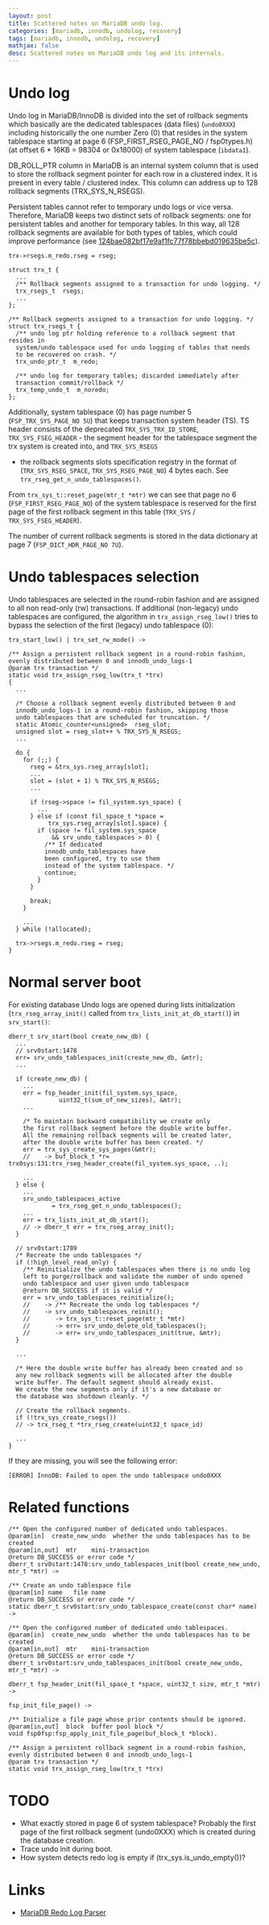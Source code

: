 ```yaml
---
layout: post
title: Scattered notes on MariaDB undo log.
categories: [mariadb, innodb, undolog, recovery]
tags: [mariadb, innodb, undolog, recovery]
mathjax: false
desc: Scattered notes on MariaDB undo log and its internals.
---
```


# Undo log

Undo log in MariaDB/InnoDB is divided into the set of rollback segments which
basically are the dedicated tablespaces (data files) (`undo0XXX`) including
historically the one number Zero (0) that resides in the system tablespace
starting at page 6 (FSP_FIRST_RSEG_PAGE_NO / fsp0types.h) (at offset 6 * 16KB =
98304 or 0x18000) of system tablespace (`ibdata1`).

DB_ROLL_PTR column in MariaDB is an internal system column that is used to
store the rollback segment pointer for each row in a clustered index. It
is present in every table / clustered index. This column can address up to 128
rollback segments (TRX_SYS_N_RSEGS).

Persistent tables cannot refer to temporary undo logs or vice versa. Therefore,
MariaDB keeps two distinct sets of rollback segments: one for persistent
tables and another for temporary tables. In this way, all 128 rollback segments
are available for both types of tables, which could improve performance
(see
[124bae082bf17e9af1fc77f78bbebd019635be5c](https://github.com/MariaDB/server/commit/124bae082bf17e9af1fc77f78bbebd019635be5c)).

```
trx->rsegs.m_redo.rseg = rseg;

struct trx_t {
  ...
  /** Rollback segments assigned to a transaction for undo logging. */
  trx_rsegs_t  rsegs;
  ...
};

/** Rollback segments assigned to a transaction for undo logging. */
struct trx_rsegs_t {
  /** undo log ptr holding reference to a rollback segment that resides in
  system/undo tablespace used for undo logging of tables that needs
  to be recovered on crash. */
  trx_undo_ptr_t  m_redo;

  /** undo log for temporary tables; discarded immediately after
  transaction commit/rollback */
  trx_temp_undo_t  m_noredo;
};
```

Additionally, system tablespace (0) has page number 5 (`FSP_TRX_SYS_PAGE_NO
5U`) that keeps transaction system header (TS). TS header consists of the
deprecated `TRX_SYS_TRX_ID_STORE`, `TRX_SYS_FSEG_HEADER` - the segment header
for the tablespace segment the trx system is created into, and `TRX_SYS_RSEGS`
- the rollback segments slots specification registry in the format of
(`TRX_SYS_RSEG_SPACE`, `TRX_SYS_RSEG_PAGE_NO`) 4 bytes each. See
`trx_rseg_get_n_undo_tablespaces()`.

From `trx_sys_t::reset_page(mtr_t *mtr)` we can see that page no 6
(`FSP_FIRST_RSEG_PAGE_NO`) of the system tablespace is reserved for the first
page of the first rollback segment in this table (`TRX_SYS` /
`TRX_SYS_FSEG_HEADER`).

The number of current rollback segments is stored in the data dictionary at
page 7 (`FSP_DICT_HDR_PAGE_NO 7U`).

# Undo tablespaces selection

Undo tablespaces are selected in the round-robin fashion and are assigned to all
non read-only (rw) transactions. If additional (non-legacy) undo tablespaces
are configured, the algorithm in `trx_assign_rseg_low()` tries to bypass the
selection of the first (legacy) undo tablespace (0):

```
trx_start_low() | trx_set_rw_mode() ->

/** Assign a persistent rollback segment in a round-robin fashion,
evenly distributed between 0 and innodb_undo_logs-1
@param trx transaction */
static void trx_assign_rseg_low(trx_t *trx)
{
  ...

  /* Choose a rollback segment evenly distributed between 0 and
  innodb_undo_logs-1 in a round-robin fashion, skipping those
  undo tablespaces that are scheduled for truncation. */
  static Atomic_counter<unsigned>  rseg_slot;
  unsigned slot = rseg_slot++ % TRX_SYS_N_RSEGS;
  ...

  do {
    for (;;) {
      rseg = &trx_sys.rseg_array[slot];
      ...
      slot = (slot + 1) % TRX_SYS_N_RSEGS;
      ...

      if (rseg->space != fil_system.sys_space) {
        ...
      } else if (const fil_space_t *space =
           trx_sys.rseg_array[slot].space) {
        if (space != fil_system.sys_space
            && srv_undo_tablespaces > 0) {
          /** If dedicated
          innodb_undo_tablespaces have
          been configured, try to use them
          instead of the system tablespace. */
          continue;
        }
      }

      break;
    }

    ...
  } while (!allocated);

  trx->rsegs.m_redo.rseg = rseg;
}
```

# Normal server boot

For existing database Undo logs are opened during lists initialization
(`trx_rseg_array_init()` called from `trx_lists_init_at_db_start()`) in
`srv_start()`:

```
dberr_t srv_start(bool create_new_db) {
  ...
  // srv0start:1478
  err= srv_undo_tablespaces_init(create_new_db, &mtr);
  ...

  if (create_new_db) {
    ...
    err = fsp_header_init(fil_system.sys_space,
              uint32_t(sum_of_new_sizes), &mtr);
    ...

    /* To maintain backward compatibility we create only
    the first rollback segment before the double write buffer.
    All the remaining rollback segments will be created later,
    after the double write buffer has been created. */
    err = trx_sys_create_sys_pages(&mtr);
    //    -> buf_block_t *r= trx0sys:131:trx_rseg_header_create(fil_system.sys_space, ..);

    ...
  } else {
    ...
    srv_undo_tablespaces_active
            = trx_rseg_get_n_undo_tablespaces();
    ...
    err = trx_lists_init_at_db_start();
    // -> dberr_t err = trx_rseg_array_init();
  }

  // srv0start:1789
  /* Recreate the undo tablespaces */
  if (!high_level_read_only) {
    /** Reinitialize the undo tablespaces when there is no undo log
    left to purge/rollback and validate the number of undo opened
    undo tablespace and user given undo tablespace
    @return DB_SUCCESS if it is valid */
    err = srv_undo_tablespaces_reinitialize();
    //    -> /** Recreate the undo log tablespaces */
    //    -> srv_undo_tablespaces_reinit();
    //       -> trx_sys_t::reset_page(mtr_t *mtr)
    //       -> err= srv_undo_delete_old_tablespaces();
    //       -> err= srv_undo_tablespaces_init(true, &mtr);
  }

  ...

  /* Here the double write buffer has already been created and so
  any new rollback segments will be allocated after the double
  write buffer. The default segment should already exist.
  We create the new segments only if it's a new database or
  the database was shutdown cleanly. */

  // Create the rollback segments.
  if (!trx_sys_create_rsegs())
  // -> trx_rseg_t *trx_rseg_create(uint32_t space_id)

  ...
}
```

If they are missing, you will see the following error:

```
[ERROR] InnoDB: Failed to open the undo tablespace undo0XXX
```

# Related functions

```
/** Open the configured number of dedicated undo tablespaces.
@param[in]  create_new_undo  whether the undo tablespaces has to be created
@param[in,out]  mtr    mini-transaction
@return DB_SUCCESS or error code */
dberr_t srv0start:1478:srv_undo_tablespaces_init(bool create_new_undo, mtr_t *mtr) ->

/** Create an undo tablespace file
@param[in] name   file name
@return DB_SUCCESS or error code */
static dberr_t srv0start:srv_undo_tablespace_create(const char* name) ->

/** Open the configured number of dedicated undo tablespaces.
@param[in]  create_new_undo  whether the undo tablespaces has to be created
@param[in,out]  mtr    mini-transaction
@return DB_SUCCESS or error code */
dberr_t srv0start:srv_undo_tablespaces_init(bool create_new_undo, mtr_t *mtr) ->

dberr_t fsp_header_init(fil_space_t *space, uint32_t size, mtr_t *mtr) ->

fsp_init_file_page() ->

/** Initialize a file page whose prior contents should be ignored.
@param[in,out]  block  buffer pool block */
void fsp0fsp:fsp_apply_init_file_page(buf_block_t *block).

/** Assign a persistent rollback segment in a round-robin fashion,
evenly distributed between 0 and innodb_undo_logs-1
@param trx transaction */
static void trx_assign_rseg_low(trx_t *trx)
```

TODO
===

- What exactly stored in page 6 of system tablespace? Probably the first page
of the first rollback segment (undo0XXX) which is created during the database
creation.
- Trace undo init during boot.
- How system detects redo log is empty if (trx_sys.is_undo_empty())?

Links
===

- [MariaDB Redo Log Parser](https://github.com/sitano/mdbutil)
